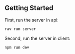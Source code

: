 ## Getting Started

First, run the server in api:

```bash
rav run server
```

Second, run the server in client:

```bash
npm run dev
```
